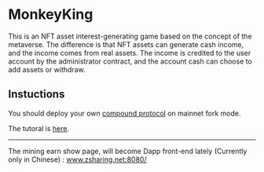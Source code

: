 # MonkeyKing

This is an NFT asset interest-generating game based on the concept of the metaverse. The difference is that NFT assets can generate cash income, and the income comes from real assets. The income is credited to the user account by the administrator contract, and the account cash can choose to add assets or withdraw.


## Instuctions

You should deploy your own [compound protocol](https://github.com/compound-finance/compound-protocol) on mainnet fork mode. 

The tutoral is [here](https://github.com/Dapp-Learning-DAO/Dapp-Learning/blob/main/defi/Compound/contract/Compound%E5%90%88%E7%BA%A6%E9%83%A8%E7%BD%B2.md).

***********************************************************

The mining earn show page, will become Dapp front-end lately (Currently only in Chinese) : www.zsharing.net:8080/